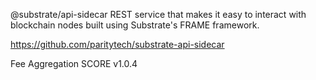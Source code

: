 @substrate/api-sidecar
REST service that makes it easy to interact with blockchain nodes built using Substrate's FRAME framework.

https://github.com/paritytech/substrate-api-sidecar

Fee Aggregation SCORE v1.0.4
